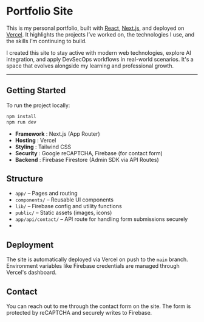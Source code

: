 # Portfolio Site

This is my personal portfolio, built with [React](https://react.dev/), [Next.js](https://nextjs.org/), and deployed on [Vercel](https://vercel.com/). It highlights the projects I’ve worked on, the technologies I use, and the skills I’m continuing to build.

I created this site to stay active with modern web technologies, explore AI integration, and apply DevSecOps workflows in real-world scenarios. It's a space that evolves alongside my learning and professional growth.

---

## Getting Started

To run the project locally:

```bash
npm install
npm run dev
```

* **Framework** : Next.js (App Router)
* **Hosting** : Vercel
* **Styling** : Tailwind CSS
* **Security** : Google reCAPTCHA, Firebase (for contact form)
* **Backend** : Firebase Firestore (Admin SDK via API Routes)

## Structure

* `app/` – Pages and routing
* `components/` – Reusable UI components
* `lib/` – Firebase config and utility functions
* `public/` – Static assets (images, icons)
* `app/api/contact/` – API route for handling form submissions securely
* 

## Deployment

The site is automatically deployed via Vercel on push to the `main` branch. Environment variables like Firebase credentials are managed through Vercel's dashboard.

## Contact

You can reach out to me through the contact form on the site. The form is protected by reCAPTCHA and securely writes to Firebase.
